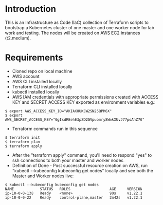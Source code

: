 # Introduction
This is an Infrastructure as Code (IaC) collection of Terraform scripts to bootstrap a Kubernetes cluster of one master and one worker node for lab work and testing. The nodes will be created on AWS EC2 instances (t2.medium).

# Requirements
* Cloned repo on local machine
* AWS account
* AWS CLI installed locally
* Terraform CLI installed locally
* kubectl installed locally
* AWS IAM credentials with appropriate permissions created with ACCESS KEY and SECRET ACCESS KEY exported as environment variables e.g.:
````
$ export AWS_ACCESS_KEY_ID="AKIAXOUKCW2SN25QPM6X"
$ export AWS_SECRET_ACCESS_KEY="GgIsdRBehE3pZD2GVpuomry8WmkXUvJ77psAhZ70"
````
* Terraform commands run in this sequence
````
$ terraform init
$ terraform plan
$ terraform apply
````
* After the "terraform apply" command, you'll need to respond "yes" to ssh connections to both your master and worker nodes.
* Definition of Done - Post successful resource creation on AWS, run "kubectl --kubeconfig kubeconfig get nodes" locally and see both the Master and Worker nodes live:
````
$ kubectl --kubeconfig kubeconfig get nodes
NAME            STATUS   ROLES                  AGE     VERSION
ip-10-0-0-138   Ready    <none>                 90s     v1.22.1
ip-10-0-0-22    Ready    control-plane,master   2m42s   v1.22.1
````

